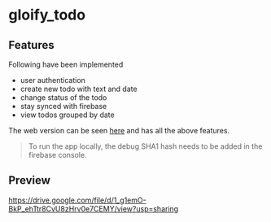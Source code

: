 # gloify_todo

## Features

Following have been implemented

- user authentication
- create new todo with text and date
- change status of the todo
- stay synced with firebase
- view todos grouped by date

The web version can be seen [here](https://gloify-todo.web.app) and has all the above features.

> To run the app locally, the debug SHA1 hash needs to be added in the firebase console.

## Preview

https://drive.google.com/file/d/1_g1emO-BkP_ehTtr8CvU8zHrv0e7CEMY/view?usp=sharing
